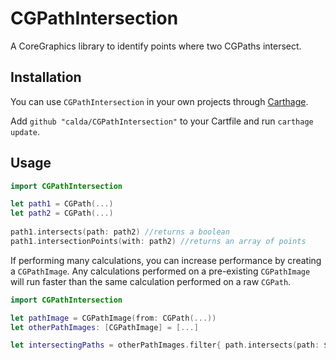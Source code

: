 # CGPathIntersection
A CoreGraphics library to identify points where two CGPaths intersect.

## Installation
You can use `CGPathIntersection` in your own projects through [Carthage](https://github.com/Carthage/Carthage).

Add `github "calda/CGPathIntersection"` to your Cartfile and run `carthage update`.

## Usage

```swift
import CGPathIntersection

let path1 = CGPath(...)
let path2 = CGPath(...)
        
path1.intersects(path: path2) //returns a boolean
path1.intersectionPoints(with: path2) //returns an array of points
```

If performing many calculations, you can increase performance by creating a `CGPathImage`. Any calculations performed on a pre-existing `CGPathImage` will run faster than the same calculation performed on a raw `CGPath`.
```swift
import CGPathIntersection

let pathImage = CGPathImage(from: CGPath(...))
let otherPathImages: [CGPathImage] = [...]

let intersectingPaths = otherPathImages.filter{ path.intersects(path: $0) }.map{ $0.path }

```
